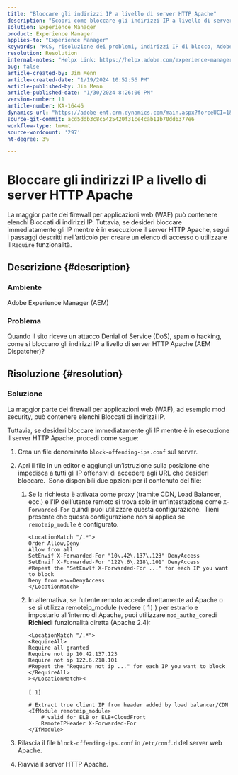 ```yaml
---
title: "Bloccare gli indirizzi IP a livello di server HTTP Apache"
description: "Scopri come bloccare gli indirizzi IP a livello di server HTTP Apache."
solution: Experience Manager
product: Experience Manager
applies-to: "Experience Manager"
keywords: "KCS, risoluzione dei problemi, indirizzi IP di blocco, Adobe Experience Manager, AEM, livello server HTTP Apache, attacco DoS, WAF, Firewall applicazione Web, Dispatcher AEM, funzionalità Obbligatoria"
resolution: Resolution
internal-notes: "Helpx Link: https://helpx.adobe.com/experience-manager/kb/block-ips-apache-http-server.html#remoteip_module"
bug: false
article-created-by: Jim Menn
article-created-date: "1/19/2024 10:52:56 PM"
article-published-by: Jim Menn
article-published-date: "1/30/2024 8:26:06 PM"
version-number: 11
article-number: KA-16446
dynamics-url: "https://adobe-ent.crm.dynamics.com/main.aspx?forceUCI=1&pagetype=entityrecord&etn=knowledgearticle&id=d68cc17a-1db7-ee11-a569-6045bd006268"
source-git-commit: acd5ddb3c8c5425420f31ce4cab11b70dd6377e6
workflow-type: tm+mt
source-wordcount: '297'
ht-degree: 3%

---
```


# Bloccare gli indirizzi IP a livello di server HTTP Apache


La maggior parte dei firewall per applicazioni web (WAF) può contenere elenchi Bloccati di indirizzi IP. Tuttavia, se desideri bloccare immediatamente gli IP mentre è in esecuzione il server HTTP Apache, segui i passaggi descritti nell’articolo per creare un elenco di accesso o utilizzare il `Require` funzionalità.

## Descrizione {#description}


### Ambiente

Adobe Experience Manager (AEM)

### Problema

Quando il sito riceve un attacco Denial of Service (DoS), spam o hacking, come si bloccano gli indirizzi IP a livello di server HTTP Apache (AEM Dispatcher)?


## Risoluzione {#resolution}


### Soluzione

La maggior parte dei firewall per applicazioni web (WAF), ad esempio mod security, può contenere elenchi Bloccati di indirizzi IP.

Tuttavia, se desideri bloccare immediatamente gli IP mentre è in esecuzione il server HTTP Apache, procedi come segue:

1. Crea un file denominato `block-offending-ips.conf` sul server.
2. Apri il file in un editor e aggiungi un’istruzione sulla posizione che impedisca a tutti gli IP offensivi di accedere agli URL che desideri bloccare.  Sono disponibili due opzioni per il contenuto del file:

   1. Se la richiesta è attivata come proxy (tramite CDN, Load Balancer, ecc.) e l’IP dell’utente remoto si trova solo in un’intestazione come `X-Forwarded-For` quindi puoi utilizzare questa configurazione.  Tieni presente che questa configurazione non si applica se `remoteip_module` è configurato. 

      ```
      <LocationMatch "/.*">
      Order Allow,Deny
      Allow from all
      SetEnvif X-Forwarded-For "10\.42\.137\.123" DenyAccess
      SetEnvif X-Forwarded-For "122\.6\.218\.101" DenyAccess
      #Repeat the "SetEnvlf X-Forwarded-For ..." for each IP you want to block
      Deny from env=DenyAccess
      </LocationMatch>
      ```


   2. In alternativa, se l’utente remoto accede direttamente ad Apache o se si utilizza remoteip_module (vedere `[` 1`]` ) per estrarlo e impostarlo all’interno di Apache, puoi utilizzare `mod_authz_core`di <b>Richiedi</b> funzionalità diretta (Apache 2.4):

      ```
      <LocationMatch "/.*">
      <RequireAll>
      Require all granted
      Require not ip 10.42.137.123
      Require not ip 122.6.218.101
      #Repeat the "Require not ip ..." for each IP you want to block
      </RequireAll>
      ></LocationMatch><
      ```



      `[ 1]`
 <br>

      ```
      # Extract true client IP from header added by load balancer/CDN
      <IfModule remoteip_module>
          # valid for ELB or ELB+CloudFront
          RemoteIPHeader X-Forwarded-For
      </IfModule>
      ```


3. Rilascia il file `block-offending-ips.conf` in `/etc/conf.d` del server web Apache.
4. Riavvia il server HTTP Apache.

